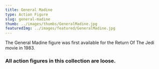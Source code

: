 ```yaml
---
title: General Madine
type: Action Figure
slug: general-madine
thumb: ../images/thumbs/GeneralMadine.jpg
featuredImg: ../images/featured/GeneralMadine.jpg
---
```


The General Madine figure was first available for the Return Of The Jedi movie in 1983.

### All action figures in this collection are loose.